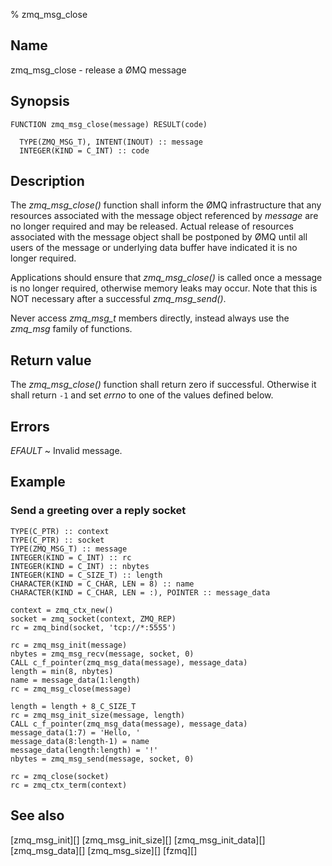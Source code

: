 % zmq_msg_close


Name
----

zmq_msg_close - release a ØMQ message


Synopsis
--------

~~~{.synopsis}
FUNCTION zmq_msg_close(message) RESULT(code)

  TYPE(ZMQ_MSG_T), INTENT(INOUT) :: message
  INTEGER(KIND = C_INT) :: code
~~~


Description
-----------

The *zmq_msg_close()* function shall inform the ØMQ infrastructure that any
resources associated with the message object referenced by _message_ are no
longer required and may be released.  Actual release of resources associated
with the message object shall be postponed by ØMQ until all users of the
message or underlying data buffer have indicated it is no longer required.

Applications should ensure that *zmq_msg_close()* is called once a message is
no longer required, otherwise memory leaks may occur.  Note that this is NOT
necessary after a successful *zmq_msg_send()*.

Never access *zmq_msg_t* members directly, instead always use the *zmq_msg*
family of functions.


Return value
------------

The *zmq_msg_close()* function shall return zero if successful.  Otherwise
it shall return `-1` and set _errno_ to one of the values defined below.


Errors
------

*EFAULT*
  ~ Invalid message.


Example
-------

### Send a greeting over a reply socket

~~~{.example}
TYPE(C_PTR) :: context
TYPE(C_PTR) :: socket
TYPE(ZMQ_MSG_T) :: message
INTEGER(KIND = C_INT) :: rc
INTEGER(KIND = C_INT) :: nbytes
INTEGER(KIND = C_SIZE_T) :: length
CHARACTER(KIND = C_CHAR, LEN = 8) :: name
CHARACTER(KIND = C_CHAR, LEN = :), POINTER :: message_data

context = zmq_ctx_new()
socket = zmq_socket(context, ZMQ_REP)
rc = zmq_bind(socket, 'tcp://*:5555')

rc = zmq_msg_init(message)
nbytes = zmq_msg_recv(message, socket, 0)
CALL c_f_pointer(zmq_msg_data(message), message_data)
length = min(8, nbytes)
name = message_data(1:length)
rc = zmq_msg_close(message)

length = length + 8_C_SIZE_T
rc = zmq_msg_init_size(message, length)
CALL c_f_pointer(zmq_msg_data(message), message_data)
message_data(1:7) = 'Hello, '
message_data(8:length-1) = name
message_data(length:length) = '!'
nbytes = zmq_msg_send(message, socket, 0)

rc = zmq_close(socket)
rc = zmq_ctx_term(context)
~~~


See also
--------

[zmq_msg_init][]
[zmq_msg_init_size][]
[zmq_msg_init_data][]
[zmq_msg_data][]
[zmq_msg_size][]
[fzmq][]
